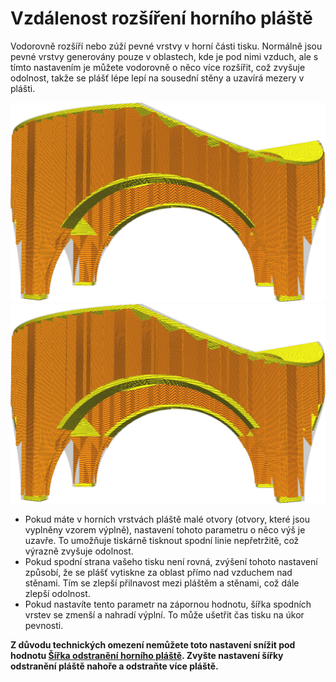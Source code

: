 Vzdálenost rozšíření horního pláště
====
Vodorovně rozšíří nebo zúží pevné vrstvy v horní části tisku. Normálně jsou pevné vrstvy generovány pouze v oblastech, kde je pod nimi vzduch, ale s tímto nastavením je můžete vodorovně o něco více rozšířit, což zvyšuje odolnost, takže se plášť lépe lepí na sousední stěny a uzavírá mezery v plášti.

![Normální vzhled pláště (žluté části)](../../../articles/images/expand_skins_expand_distance_original.png)
![Plášť rozšířen o 1 mm](../../../articles/images/expand_skins_expand_distance_1mm.png)

* Pokud máte v horních vrstvách pláště malé otvory (otvory, které jsou vyplněny vzorem výplně), nastavení tohoto parametru o něco výš je uzavře. To umožňuje tiskárně tisknout spodní linie nepřetržitě, což výrazně zvyšuje odolnost.
* Pokud spodní strana vašeho tisku není rovná, zvýšení tohoto nastavení způsobí, že se plášť vytiskne za oblast přímo nad vzduchem nad stěnami. Tím se zlepší přilnavost mezi pláštěm a stěnami, což dále zlepší odolnost.
* Pokud nastavíte tento parametr na zápornou hodnotu, šířka spodních vrstev se zmenší a nahradí výplní. To může ušetřit čas tisku na úkor pevnosti.

**Z důvodu technických omezení nemůžete toto nastavení snížit pod hodnotu [Šířka odstranění horního pláště](top_skin_preshrink.md). Zvyšte nastavení šířky odstranění pláště nahoře a odstraňte více pláště.**